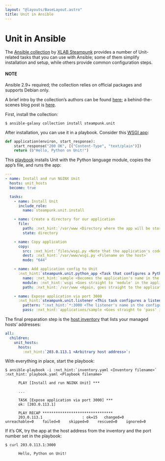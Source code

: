 ```yaml
---
layout: "@layouts/BaseLayout.astro"
title: Unit in Ansible
---
```

# Unit in Ansible

The [Ansible collection](https://galaxy.ansible.com/steampunk/unit) by [XLAB
Steampunk](https://steampunk.si) provides a number of Unit-related tasks
that you can use with Ansible; some of them simplify installation and setup,
while others provide common configuration steps.

#### NOTE
Ansible 2.9+ required; the collection relies on official packages and
supports Debian only.

A brief intro by the collection’s authors can be found [here](https://docs.steampunk.si/unit/quickstart.html); a behind-the-scenes
blog post is [here](https://steampunk.si/blog/why-and-how-of-the-nginx-unit-ansible-collection/).

First, install the collection:

```console
$ ansible-galaxy collection install steampunk.unit
```

After installation, you can use it in a playbook.  Consider this [WSGI app](../configuration.md#configuration-python):

```python
def application(environ, start_response):
    start_response("200 OK", [("Content-Type", "text/plain")])
    return (b"Hello, Python on Unit!")
```

This [playbook](https://docs.ansible.com/ansible/latest/playbook_guide/playbooks_intro.html)
installs Unit with the Python language module, copies the app’s file, and runs
the app:

```yaml
---
- name: Install and run NGINX Unit
  hosts: unit_hosts
  become: true

  tasks:
    - name: Install Unit
      include_role:
        name: steampunk.unit.install

    - name: Create a directory for our application
      file:
        path: :nxt_hint:`/var/www <Directory where the app will be stored on the host>`
        state: directory

    - name: Copy application
      copy:
        src: :nxt_hint:`files/wsgi.py <Note that the application's code is copied from a subdirectory>`
        dest: :nxt_hint:`/var/www/wsgi.py <Filename on the host>`
        mode: "644"

    - name: Add application config to Unit
      :nxt_hint:`steampunk.unit.python_app <Task that configures a Python app in Unit>`:
        name: :nxt_hint:`sample <Becomes the application's name in the configuration>`
        module: :nxt_hint:`wsgi <Goes straight to 'module' in the application's configuration>`
        path: :nxt_hint:`/var/www <Again, goes straight to the application's configuration>`

    - name: Expose application via port 3000
      :nxt_hint:`steampunk.unit.listener <This task configures a listener in Unit>`:
        pattern: ":nxt_hint:`*:3000 <The listener's name in the configuration>`"
        pass: :nxt_hint:`applications/sample <Goes straight to 'pass' in the listener's configuration>`
```

The final preparation step is the [host inventory](https://docs.ansible.com/ansible/latest/inventory_guide/intro_inventory.html)
that lists your managed hosts’ addresses:

```yaml
all:
  children:
    unit_hosts:
      hosts:
        :nxt_hint:`203.0.113.1 <Arbitrary host address>`:
```

With everything in place, start the playbook:

```console
$ ansible-playbook -i :nxt_hint:`inventory.yaml <Inventory filename>` :nxt_hint:`playbook.yaml <Playbook filename>`

      PLAY [Install and run NGINX Unit] ***

      ...

      TASK [Expose application via port 3000] ***
      ok: [203.0.113.1]

      PLAY RECAP ********************************
      203.0.113.1                  : ok=15   changed=0    unreachable=0    failed=0    skipped=0    rescued=0    ignored=0
```

If it’s OK, try the app at the host address from the inventory and the port
number set in the playbook:

```console
$ curl 203.0.113.1:3000

      Hello, Python on Unit!
```
